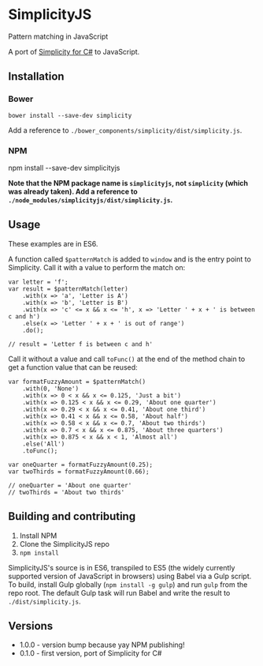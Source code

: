 SimplicityJS
============

Pattern matching in JavaScript

A port of [Simplicity for C#](https://github.com/bendetat/Simplicity) to JavaScript.

## Installation

### Bower

	bower install --save-dev simplicity

Add a reference to `./bower_components/simplicity/dist/simplicity.js`.

### NPM

npm install --save-dev simplicityjs

**Note that the NPM package name is `simplicityjs`, not `simplicity` (which was already taken). Add a reference to `./node_modules/simplicityjs/dist/simplicity.js`.**


## Usage

These examples are in ES6.

A function called `$patternMatch` is added to `window` and is the entry point to Simplicity. Call it with a value to perform the match on:

	var letter = 'f';
	var result = $patternMatch(letter)
		.with(x => 'a', 'Letter is A')
		.with(x => 'b', 'Letter is B')
		.with(x => 'c' <= x && x <= 'h', x => 'Letter ' + x + ' is between c and h')
		.else(x => 'Letter ' + x + ' is out of range')
		.do();

	// result = 'Letter f is between c and h'

Call it without a value and call `toFunc()` at the end of the method chain to get a function value that can be reused:

	var formatFuzzyAmount = $patternMatch()
		.with(0, 'None')
		.with(x => 0 < x && x <= 0.125, 'Just a bit')
		.with(x => 0.125 < x && x <= 0.29, 'About one quarter')
		.with(x => 0.29 < x && x <= 0.41, 'About one third')
		.with(x => 0.41 < x && x <= 0.58, 'About half')
		.with(x => 0.58 < x && x <= 0.7, 'About two thirds')
		.with(x => 0.7 < x && x <= 0.875, 'About three quarters')
		.with(x => 0.875 < x && x < 1, 'Almost all')
		.else('All')
		.toFunc();

	var oneQuarter = formatFuzzyAmount(0.25);
	var twoThirds = formatFuzzyAmount(0.66);

	// oneQuarter = 'About one quarter'
	// twoThirds = 'About two thirds'


## Building and contributing

1. Install NPM
2. Clone the SimplicityJS repo
3. `npm install`

SimplicityJS's source is in ES6, transpiled to ES5 (the widely currently supported version of JavaScript in browsers) using Babel via a Gulp script. To build, install Gulp globally (`npm install -g gulp`) and run `gulp` from the repo root. The default Gulp task will run Babel and write the result to `./dist/simplicity.js`.


## Versions

- 1.0.0 - version bump because yay NPM publishing!
- 0.1.0 - first version, port of Simplicity for C#
